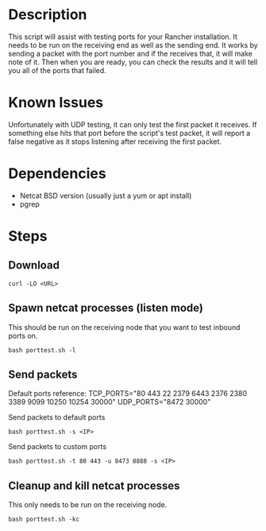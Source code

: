 # Description
This script will assist with testing ports for your Rancher installation.  It needs to be run on the receiving end as well as the sending end.  It works by sending a packet with the port number and if the receives that, it will make note of it.  Then when you are ready, you can check the results and it will tell you all of the ports that failed.

# Known Issues
Unfortunately with UDP testing, it can only test the first packet it receives.  If something else hits that port before the script's test packet, it will report a false negative as it stops listening after receiving the first packet.

# Dependencies
* Netcat BSD version (usually just a yum or apt install)
* pgrep

# Steps

## Download
```
curl -LO <URL>
```

## Spawn netcat processes (listen mode)
This should be run on the receiving node that you want to test inbound ports on.
```
bash porttest.sh -l
```

## Send packets
Default ports reference:
TCP_PORTS="80 443 22 2379 6443 2376 2380 3389 9099 10250 10254 30000"
UDP_PORTS="8472 30000"

Send packets to default ports
```
bash porttest.sh -s <IP>
```

Send packets to custom ports
```
bash porttest.sh -t 80 443 -u 8473 8888 -s <IP>
```

## Cleanup and kill netcat processes
This only needs to be run on the receiving node.
```
bash porttest.sh -kc
```
